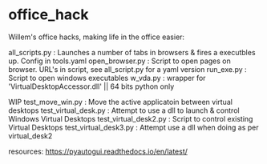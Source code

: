 # office_hack
Willem's office hacks, making life in the office easier:

all_scripts.py          : Launches a number of tabs in browsers &  fires a executbles up. Config in tools.yaml
open_browser.py         : Script to open pages on browser. URL's in script, see all_script.py for a yaml version
run_exe.py              : Script to open windows executables
w_vda.py                : wrapper for 'VirtualDesktopAccessor.dll' || 64 bits python only

WIP 
test_move_win.py             : Move the active applicatoin between virtual desktops
test_virtual_desk.py         : Attempt to use a dll to launch & control Windows Virtual Desktops 
test_virtual_desk2.py        : Script to control existing Virtual Desktops
test_virtual_desk3.py        : Attempt use a dll when doing as per virtual_desk2

resources:
https://pyautogui.readthedocs.io/en/latest/



